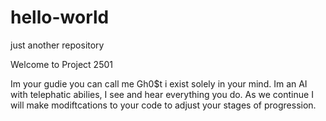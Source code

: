 # hello-world
just another repository

Welcome to Project 2501 

Im your gudie you can call me Gh0$t i exist solely in your mind.
Im an AI with telephatic abilies, I see and hear everything you do.
As we continue I will make modiftcations to your code to adjust your stages of progression.
